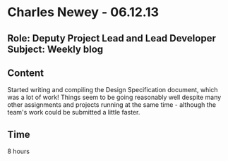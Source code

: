 Charles Newey - 06.12.13
===============
Role: Deputy Project Lead and Lead Developer
Subject: Weekly blog
---------------

Content
-------
Started writing and compiling the Design Specification document, which was a lot of work! Things seem to be going reasonably well despite many other assignments and projects running at the same time - although the team's work could be submitted a little faster.

Time
----
8 hours

